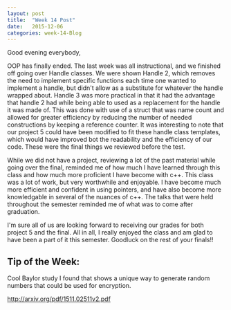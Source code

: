 ```yaml
---
layout: post
title:  "Week 14 Post"
date:   2015-12-06
categories: week-14-Blog
---
```

Good evening everybody,

OOP has finally ended. The last week was all instructional, and we finished off going over
Handle classes. We were shown Handle 2, which removes the need to implement specific functions
each time one wanted to implement a handle, but didn't allow as a substitute for whatever
the handle wrapped about. Handle 3 was more practical in that it had the advantage
that handle 2 had while being able to used as a replacement for the handle it was made of. 
This was done with use of a struct that was name count and allowed for greater efficiency
by reducing the number of needed constructions by keeping a reference counter. It was
interesting to note that our project 5 could have been modified to fit these handle class templates,
which would have improved bot the readability and the efficiency of our code.  These 
were the final things we reviewed before the test. 


While we did not have a project, reviewing a lot of the past material while going over the
final, reminded me of how much I have learned through this class and how much more
proficient I have become with c++. This class was a lot of work, but very worthwhile and
enjoyable. I have become much more efficient and confident in using pointers, and have
also become more knowledgable in several of the nuances of c++. The talks that were held
throughout the semester reminded me of what was to come after graduation. 

I'm sure all of us are looking forward to receiving our grades for both project 5 and the final. All in all, I 
really enjoyed the class and am glad to have been a part of it this semester. Goodluck on the rest of 
your finals!!


  

<h2>Tip of the Week: </h2>
Cool Baylor study I found that shows a unique way to generate random numbers that could be
used for encryption. 

http://arxiv.org/pdf/1511.02511v2.pdf
